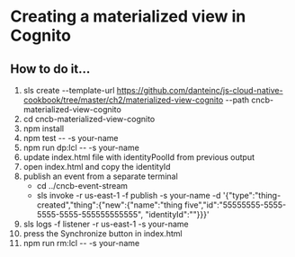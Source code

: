 # Creating a materialized view in Cognito

## How to do it...
1. sls create --template-url https://github.com/danteinc/js-cloud-native-cookbook/tree/master/ch2/materialized-view-cognito --path cncb-materialized-view-cognito
2. cd cncb-materialized-view-cognito
3. npm install
4. npm test -- -s your-name
5. npm run dp:lcl -- -s your-name
6. update index.html file with identityPoolId from previous output
7. open index.html and copy the identityId
8. publish an event from a separate terminal
   * cd ../cncb-event-stream
   * sls invoke -r us-east-1 -f publish -s your-name -d '{"type":"thing-created","thing":{"new":{"name":"thing five","id":"55555555-5555-5555-5555-555555555555", "identityId":"<identityId from previous step>"}}}'
9. sls logs -f listener -r us-east-1 -s your-name
10. press the Synchronize button in index.html
11. npm run rm:lcl -- -s your-name
